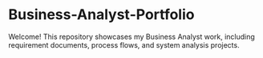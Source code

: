 # Business-Analyst-Portfolio
Welcome! This repository showcases my Business Analyst work, including requirement documents, process flows, and system analysis projects.  
